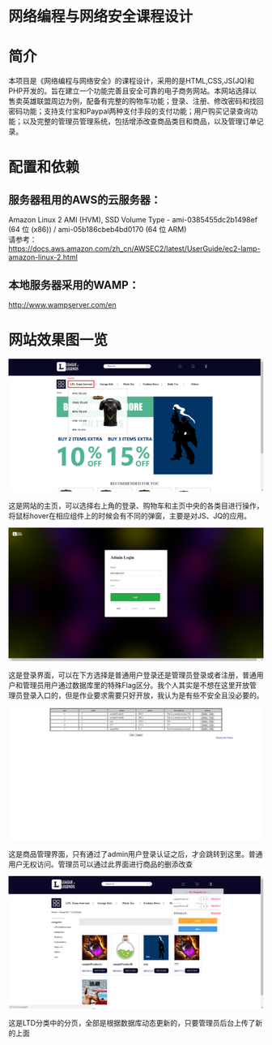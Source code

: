 网络编程与网络安全课程设计
===
# 简介

  本项目是《网络编程与网络安全》的课程设计，采用的是HTML,CSS,JS(JQ)和PHP开发的。旨在建立一个功能完善且安全可靠的电子商务网站。本网站选择以售卖英雄联盟周边为例，配备有完整的购物车功能；登录、注册、修改密码和找回密码功能；支持支付宝和Paypal两种支付手段的支付功能；用户购买记录查询功能；以及完整的管理员管理系统，包括增添改查商品类目和商品，以及管理订单记录。
 
# 配置和依赖
  ## 服务器租用的AWS的云服务器：  
  Amazon Linux 2 AMI (HVM), SSD Volume Type - ami-0385455dc2b1498ef (64 位 (x86)) / ami-05b186cbeb4bd0170 (64 位 ARM)  
  请参考：https://docs.aws.amazon.com/zh_cn/AWSEC2/latest/UserGuide/ec2-lamp-amazon-linux-2.html
  ## 本地服务器采用的WAMP：
  http://www.wampserver.com/en
# 网站效果图一览

  <div align=center><img src="https://github.com/XM-WANG/E-Commerce-Platform-Based-on-PHP/blob/master/images/11.png"/></div>  
    
  这是网站的主页，可以选择右上角的登录、购物车和主页中央的各类目进行操作，将鼠标hover在相应组件上的时候会有不同的弹窗，主要是对JS、JQ的应用。  
    
  <div align=center><img src="https://github.com/XM-WANG/E-Commerce-Platform-Based-on-PHP/blob/master/images/12.png"/></div>  
    
  这是登录界面，可以在下方选择是普通用户登录还是管理员登录或者注册，普通用户和管理员用户通过数据库里的特殊Flag区分。我个人其实是不想在这里开放管理员登录入口的，但是作业要求需要只好开放，我认为是有些不安全且没必要的。
    
  <div align=center><img src="https://github.com/XM-WANG/E-Commerce-Platform-Based-on-PHP/blob/master/images/13.png"/></div>
    
  这是商品管理界面，只有通过了admin用户登录认证之后，才会跳转到这里。普通用户无权访问。管理员可以通过此界面进行商品的删添改查
    
  <div align=center><img src="https://github.com/XM-WANG/E-Commerce-Platform-Based-on-PHP/blob/master/images/14.png"/></div>
    
  这是LTD分类中的分页，全部是根据数据库动态更新的，只要管理员后台上传了新的上面
